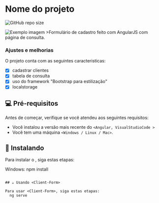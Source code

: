 # Nome do projeto

![GitHub repo size](https://img.shields.io/github/repo-size/iuricode/README-template?style=for-the-badge)



<img src="/assets/form.png" alt="Exemplo imagem">
>Formulário de cadastro feito com AngularJS com página de consulta.

### Ajustes e melhorias

O projeto conta com as seguintes caracteristicas:

- [x] cadastrar clientes
- [x] tabela de consulta
- [x] uso do framework "Bootstrap para estilização"
- [x] localstorage

## 💻 Pré-requisitos

Antes de começar, verifique se você atendeu aos seguintes requisitos:

* Você instalou a versão mais recente do `<Angular, VisualStudioCode >`
* Você tem uma máquina `<Windows / Linux / Mac>`.


## 🚀 Instalando <Client-Form>

Para instalar o <Client-Form>, siga estas etapas:

Windows:
  npm install
```

## ☕ Usando <Client-Form>

Para usar <Client-Form>, siga estas etapas:
  ng serve
```

